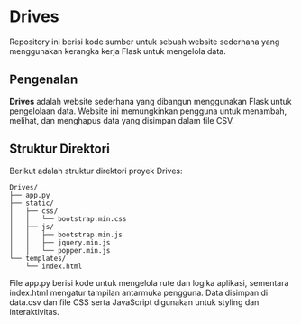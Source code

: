 # Drives

Repository ini berisi kode sumber untuk sebuah website sederhana yang menggunakan kerangka kerja Flask untuk mengelola data.

## Pengenalan

**Drives** adalah website sederhana yang dibangun menggunakan Flask untuk pengelolaan data. Website ini memungkinkan pengguna untuk menambah, melihat, dan menghapus data yang disimpan dalam file CSV.

## Struktur Direktori

Berikut adalah struktur direktori proyek Drives:

```plaintext
Drives/
├── app.py                               
├── static/
│   ├── css/
│   │   └── bootstrap.min.css
│   ├── js/
│   │   ├── bootstrap.min.js
│   │   ├── jquery.min.js
│   │   └── popper.min.js
└── templates/
    └── index.html
```
File app.py berisi kode untuk mengelola rute dan logika aplikasi, sementara index.html mengatur tampilan antarmuka pengguna. Data disimpan di data.csv dan file CSS serta JavaScript digunakan untuk styling dan interaktivitas.     

